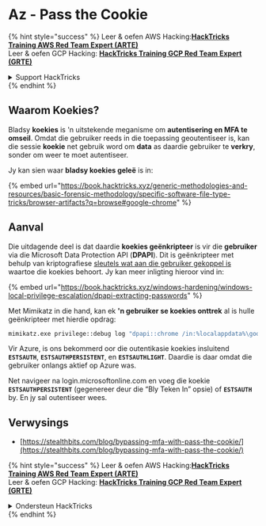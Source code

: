 # Az - Pass the Cookie

{% hint style="success" %}
Leer & oefen AWS Hacking:<img src="../../../.gitbook/assets/image (1) (1) (1) (1).png" alt="" data-size="line">[**HackTricks Training AWS Red Team Expert (ARTE)**](https://training.hacktricks.xyz/courses/arte)<img src="../../../.gitbook/assets/image (1) (1) (1) (1).png" alt="" data-size="line">\
Leer & oefen GCP Hacking: <img src="../../../.gitbook/assets/image (2) (1).png" alt="" data-size="line">[**HackTricks Training GCP Red Team Expert (GRTE)**<img src="../../../.gitbook/assets/image (2) (1).png" alt="" data-size="line">](https://training.hacktricks.xyz/courses/grte)

<details>

<summary>Support HackTricks</summary>

* Kyk na die [**subskripsie planne**](https://github.com/sponsors/carlospolop)!
* **Sluit aan by die** 💬 [**Discord groep**](https://discord.gg/hRep4RUj7f) of die [**telegram groep**](https://t.me/peass) of **volg** ons op **Twitter** 🐦 [**@hacktricks\_live**](https://twitter.com/hacktricks_live)**.**
* **Deel hacking truuks deur PRs in te dien na die** [**HackTricks**](https://github.com/carlospolop/hacktricks) en [**HackTricks Cloud**](https://github.com/carlospolop/hacktricks-cloud) github repos.

</details>
{% endhint %}

## Waarom Koekies?

Bladsy **koekies** is 'n uitstekende meganisme om **autentisering en MFA te omseil**. Omdat die gebruiker reeds in die toepassing geoutentiseer is, kan die sessie **koekie** net gebruik word om **data** as daardie gebruiker te **verkry**, sonder om weer te moet autentiseer.

Jy kan sien waar **bladsy koekies geleë** is in:

{% embed url="https://book.hacktricks.xyz/generic-methodologies-and-resources/basic-forensic-methodology/specific-software-file-type-tricks/browser-artifacts?q=browse#google-chrome" %}

## Aanval

Die uitdagende deel is dat daardie **koekies geënkripteer** is vir die **gebruiker** via die Microsoft Data Protection API (**DPAPI**). Dit is geënkripteer met behulp van kriptografiese [sleutels wat aan die gebruiker gekoppel is](https://book.hacktricks.xyz/windows-hardening/windows-local-privilege-escalation/dpapi-extracting-passwords) waartoe die koekies behoort. Jy kan meer inligting hieroor vind in:

{% embed url="https://book.hacktricks.xyz/windows-hardening/windows-local-privilege-escalation/dpapi-extracting-passwords" %}

Met Mimikatz in die hand, kan ek **'n gebruiker se koekies onttrek** al is hulle geënkripteer met hierdie opdrag:
```bash
mimikatz.exe privilege::debug log "dpapi::chrome /in:%localappdata%\google\chrome\USERDA~1\default\cookies /unprotect" exit
```
Vir Azure, is ons bekommerd oor die outentikasie koekies insluitend **`ESTSAUTH`**, **`ESTSAUTHPERSISTENT`**, en **`ESTSAUTHLIGHT`**. Daardie is daar omdat die gebruiker onlangs aktief op Azure was.

Net navigeer na login.microsoftonline.com en voeg die koekie **`ESTSAUTHPERSISTENT`** (gegenereer deur die “Bly Teken In” opsie) of **`ESTSAUTH`** by. En jy sal outentiseer wees.

## Verwysings

* [https://stealthbits.com/blog/bypassing-mfa-with-pass-the-cookie/](https://stealthbits.com/blog/bypassing-mfa-with-pass-the-cookie/)

{% hint style="success" %}
Leer & oefen AWS Hacking:<img src="../../../.gitbook/assets/image (1) (1) (1) (1).png" alt="" data-size="line">[**HackTricks Training AWS Red Team Expert (ARTE)**](https://training.hacktricks.xyz/courses/arte)<img src="../../../.gitbook/assets/image (1) (1) (1) (1).png" alt="" data-size="line">\
Leer & oefen GCP Hacking: <img src="../../../.gitbook/assets/image (2) (1).png" alt="" data-size="line">[**HackTricks Training GCP Red Team Expert (GRTE)**<img src="../../../.gitbook/assets/image (2) (1).png" alt="" data-size="line">](https://training.hacktricks.xyz/courses/grte)

<details>

<summary>Ondersteun HackTricks</summary>

* Kyk na die [**subskripsie planne**](https://github.com/sponsors/carlospolop)!
* **Sluit aan by die** 💬 [**Discord groep**](https://discord.gg/hRep4RUj7f) of die [**telegram groep**](https://t.me/peass) of **volg** ons op **Twitter** 🐦 [**@hacktricks\_live**](https://twitter.com/hacktricks_live)**.**
* **Deel hacking truuks deur PRs in te dien na die** [**HackTricks**](https://github.com/carlospolop/hacktricks) en [**HackTricks Cloud**](https://github.com/carlospolop/hacktricks-cloud) github repos.

</details>
{% endhint %}
